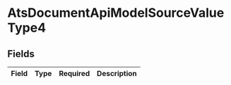 # AtsDocumentApiModelSourceValueType4


## Fields

| Field       | Type        | Required    | Description |
| ----------- | ----------- | ----------- | ----------- |
